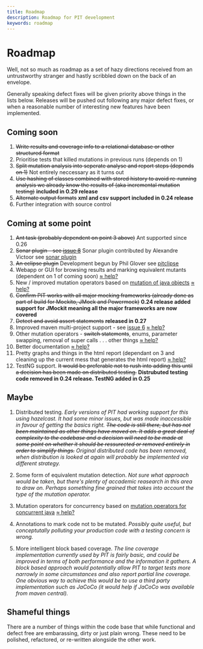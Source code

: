 ```yaml
---
title: Roadmap
description: Roadmap for PIT development
keywords: roadmap
---
```


# Roadmap

Well, not so much as roadmap as a set of hazy directions received from an untrustworthy
stranger and hastly scribbled down on the back of an envelope.

Generally speaking defect fixes will be given priority above things in the lists below. Releases will be pushed out following any major defect fixes, or
when a reasonable number of interesting new features have been implemented.

## Coming soon

1. ~~Write results and coverage info to a relational database or other structured format~~
2. Prioritise tests that killed mutations in previous runs (depends on 1)
3. ~~Split mutation analysis into seperate analyse and report steps (depends on 1)~~ Not entirely neccessary as it turns out
4. ~~Use hashing of classes combined with stored history to avoid re-running analysis we already know the results of (aka incremental mutation testing)~~ **included in 0.29 release**
5. ~~Alternate output formats~~ **xml and csv support included in 0.24 release**
6. Further integration with source control

## Coming at some point

1. ~~Ant task (probably dependent on point 3 above)~~ Ant supported since 0.26 
2. ~~Sonar plugin - see [issue 8](http://code.google.com/p/pitestrunner/issues/detail?id=8)~~ Sonar plugin contributed by Alexandre Victoor see [sonar plugin](http://docs.codehaus.org/display/SONAR/Pitest)
3. ~~An eclipse plugin~~ Development begun by Phil Glover see [pitclipse](https://github.com/philglover/pitclipse)
4. Webapp or GUI for browsing results and marking equivalent mutants (dependent on 1 of coming soon) [&asymp; help?](/how_to_help/)
5. New / improved mutation operators based on [mutation of java objects](http://www.cs.colostate.edu/~bieman/Pubs/AlexanderBiemanGhoshJiISSRE02.pdf) [&asymp; help?](/how_to_help/)
6. ~~Confirm PIT works with all major mocking frameworks (already done as part of build for Mockito, JMock and Powermock)~~ **0.24 release added support for JMockit meaning all the major frameworks are now covered**
7. ~~Detect and avoid assert statements~~ **released in 0.27**
8. Improved maven multi-project support - see [issue 6](http://code.google.com/p/pitestrunner/issues/detail?id=6) [&asymp; help?](/how_to_help/)
9. Other mutation operators - ~~switch statements~~, enums, parameter swapping, removal of super calls . . . other things [&asymp; help?](/how_to_help/)
10. Better documentation [&asymp; help?](/how_to_help/)
11. Pretty graphs and things in the html report (dependant on 3 and cleaning up the current mess that generates the html report) [&asymp; help?](/how_to_help/)
12. TestNG support. ~~It would be preferable not to rush into adding this until a decision has been made on distributed testing.~~ **Distrubuted testing code removed in 0.24 release. TestNG added in 0.25**

## Maybe

1. Distributed testing. *Early versions of PIT had working support for this using hazelcast. It had some minor issues, but was made inaccessible in favour of getting the basics
right. ~~The code is still there, but has not been maintained as other things have moved on. It adds a great deal of complexity to the codebase and a decision
will need to be made at some point on whether it should be ressurected or removed entirely in order to simplify things.~~ Original distributed code has been removed, when distribution is looked at again will probably be implemented via different strategy.*

2. Some form of equivalent mutation detection. *Not sure what approach would be taken, but there's plenty of accademic reasearch in this area to draw on. Perhaps something fine grained
that takes into account the type of the mutation operator.*

3. Mutation operators for concurrency based on [mutation operators for concurrent java](http://www.cs.queensu.ca/~cordy/Papers/BCD_ConcOps_Mutation06.pdf) [&asymp; help?](/how_to_help/)

4. Annotations to mark code not to be mutated. *Possibly quite useful, but conceptutally polluting your production code with a testing concern is wrong.*

5. More intelligent block based coverage. *The line coverage implementation currently used by PIT is fairly basic, and could be improved in terms of both performance and the information it gathers. A block based approach would potentially allow PIT to target tests more
narrowly in some circumstances and also report partial line coverage. One obvious way to achieve this would be to use
a third party implementation such as JaCoCo (it would help if JaCoCo was available from maven central).*

## Shameful things

There are a number of things within the code base that while functional and defect free are embarassing, dirty or just plain wrong. These need to be polished, refactored, or re-written alongside the other work.

